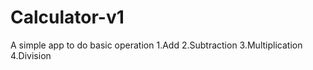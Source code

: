 # Calculator-v1
A simple app to do basic operation 
1.Add
2.Subtraction
3.Multiplication
4.Division
